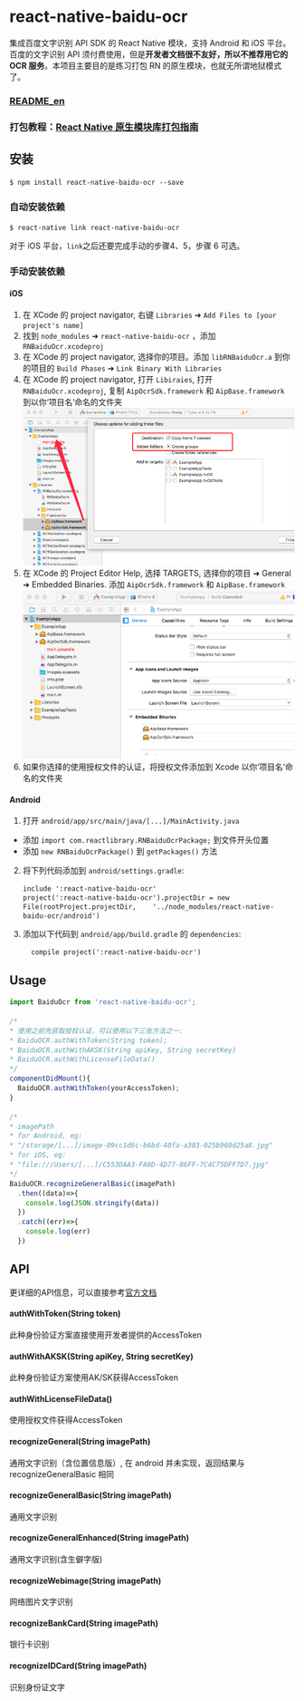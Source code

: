 
# react-native-baidu-ocr

集成百度文字识别 API SDK 的 React Native 模块，支持 Android 和 iOS 平台。百度的文字识别 API 须付费使用，但是**开发者文档很不友好，所以不推荐用它的 OCR 服务**。本项目主要目的是练习打包 RN 的原生模块，也就无所谓地狱模式了。

### [README_en](./README_en.md)
### 打包教程：[React Native 原生模块库打包指南](https://chasecs.github.io/2017/08/09/react_native_packing_native_module_for_android_n_ios.html)

## 安装

`$ npm install react-native-baidu-ocr --save`

### 自动安装依赖

`$ react-native link react-native-baidu-ocr`

对于 iOS 平台，`link`之后还要完成手动的步骤4、5，步骤 6 可选。

### 手动安装依赖

#### iOS

1. 在 XCode 的 project navigator, 右键 `Libraries` ➜ `Add Files to [your project's name]`
2. 找到 `node_modules` ➜ `react-native-baidu-ocr` ，添加 `RNBaiduOcr.xcodeproj`
3. 在 XCode 的 project navigator, 选择你的项目。添加 `libRNBaiduOcr.a` 到你的项目的 `Build Phases` ➜ `Link Binary With Libraries`
4. 在 XCode 的 project navigator, 打开 `Libiraies`, 打开 `RNBaiduOcr.xcodeproj`, 复制 `AipOcrSdk.framework` 和 `AipBase.framework` 到以你‘项目名’命名的文件夹  
![copy_to_ExampleApp](./images/copy_to_ExampleApp.png)
5. 在 XCode 的 Project Editor Help, 选择 TARGETS, 选择你的项目 ➜  General ➜  Embedded Binaries. 添加
`AipOcrSdk.framework` 和 `AipBase.framework`  
![Embedded Binaries](./images/Embedded_Binaries.png)
6. 如果你选择的使用授权文件的认证，将授权文件添加到 Xcode 以你‘项目名’命名的文件夹

#### Android

1. 打开 `android/app/src/main/java/[...]/MainActivity.java`
  - 添加 `import com.reactlibrary.RNBaiduOcrPackage;` 到文件开头位置
  - 添加 `new RNBaiduOcrPackage()` 到 `getPackages()` 方法
2. 将下列代码添加到 `android/settings.gradle`:
  	```
  	include ':react-native-baidu-ocr'
  	project(':react-native-baidu-ocr').projectDir = new File(rootProject.projectDir, 	'../node_modules/react-native-baidu-ocr/android')
  	```
3. 添加以下代码到  `android/app/build.gradle` 的 `dependencies`:
  	```
      compile project(':react-native-baidu-ocr')
  	```

## Usage
```javascript
import BaiduOcr from 'react-native-baidu-ocr';

/*
* 使用之前先获取授权认证，可以使用以下三张方法之一:
* BaiduOCR.authWithToken(String token);
* BaiduOCR.authWithAKSK(String apiKey, String secretKey)
* BaiduOCR.authWithLicenseFileData()
*/
componentDidMount(){
  BaiduOCR.authWithToken(yourAccessToken);
}

/*
* imagePath
* for Android, eg:
* "/storage/[...]/image-09cc1d6c-b6bd-40fa-a383-025b960d25a8.jpg"
* for iOS, eg:
* "file:///Users/[...]/C553DAA3-FA8D-4D77-86FF-7C4C75DFF7D7.jpg"
*/
BaiduOCR.recognizeGeneralBasic(imagePath)
  .then((data)=>{
    console.log(JSON.stringify(data))
  })
  .catch((err)=>{
    console.log(err)
  })

```

## API

更详细的API信息，可以直接参考[官方文档](http://ai.baidu.com/docs#/OCR-Android-SDK/top)

#### authWithToken(String token)
此种身份验证方案直接使用开发者提供的AccessToken

#### authWithAKSK(String apiKey, String secretKey)
此种身份验证方案使用AK/SK获得AccessToken

#### authWithLicenseFileData()
使用授权文件获得AccessToken

#### recognizeGeneral(String imagePath)
通用文字识别（含位置信息版）, 在 android 并未实现，返回结果与 recognizeGeneralBasic 相同

#### recognizeGeneralBasic(String imagePath)
通用文字识别

#### recognizeGeneralEnhanced(String imagePath)
通用文字识别(含生僻字版)

#### recognizeWebimage(String imagePath)
网络图片文字识别

#### recognizeBankCard(String imagePath)
银行卡识别

#### recognizeIDCard(String imagePath)
识别身份证文字
